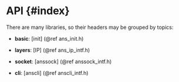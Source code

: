 API {#index}
===

<!--
  BSD LICENSE

  Copyright(c) 2015-2017 Ansyun <anssupport@163.com>. All rights reserved.
  All rights reserved.

  Redistribution and use in source and binary forms, with or without
  modification, are permitted provided that the following conditions
  are met:

    * Redistributions of source code must retain the above copyright
      notice, this list of conditions and the following disclaimer.
    * Redistributions in binary form must reproduce the above copyright
      notice, this list of conditions and the following disclaimer in
      the documentation and/or other materials provided with the
      distribution.
    * Neither the name of Ansyun <anssupport@163.com> nor the names of its
      contributors may be used to endorse or promote products derived
      from this software without specific prior written permission.

  THIS SOFTWARE IS PROVIDED BY THE COPYRIGHT HOLDERS AND CONTRIBUTORS
  "AS IS" AND ANY EXPRESS OR IMPLIED WARRANTIES, INCLUDING, BUT NOT
  LIMITED TO, THE IMPLIED WARRANTIES OF MERCHANTABILITY AND FITNESS FOR
  A PARTICULAR PURPOSE ARE DISCLAIMED. IN NO EVENT SHALL THE COPYRIGHT
  OWNER OR CONTRIBUTORS BE LIABLE FOR ANY DIRECT, INDIRECT, INCIDENTAL,
  SPECIAL, EXEMPLARY, OR CONSEQUENTIAL DAMAGES (INCLUDING, BUT NOT
  LIMITED TO, PROCUREMENT OF SUBSTITUTE GOODS OR SERVICES; LOSS OF USE,
  DATA, OR PROFITS; OR BUSINESS INTERRUPTION) HOWEVER CAUSED AND ON ANY
  THEORY OF LIABILITY, WHETHER IN CONTRACT, STRICT LIABILITY, OR TORT
  (INCLUDING NEGLIGENCE OR OTHERWISE) ARISING IN ANY WAY OUT OF THE USE
  OF THIS SOFTWARE, EVEN IF ADVISED OF THE POSSIBILITY OF SUCH DAMAGE.
-->

There are many libraries, so their headers may be grouped by topics:

- **basic**:
  [init]               (@ref ans_init.h)

- **layers**:
  [IP]                 (@ref ans_ip_intf.h)

- **socket**:
  [anssock]            (@ref anssock_intf.h)

- **cli**:
  [anscli]            (@ref anscli_intf.h)